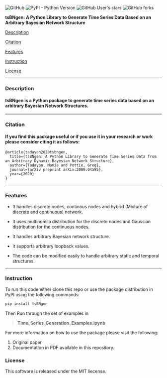 ![GitHub](https://img.shields.io/github/license/manitadayon/tsBNgen) ![PyPI - Python Version](https://img.shields.io/pypi/pyversions/tsBNgen) ![GitHub User's stars](https://img.shields.io/github/stars/manitadayon?style=flat-square) ![GitHub forks](https://img.shields.io/github/forks/manitadayon/tsBNgen?logo=GitHub)

**tsBNgen: A Python Library to Generate Time Series Data Based on an Arbitrary Bayesian Network Structure**

[Description](#Description)

[Citation](#Citaton)

[Features](#Features)

[Instruction](#Instruction)

[License](#License)

----

### **Description**

#### tsBNgen is a Python package to generate time series data based on an arbitrary Bayesian Network Structures. 
---
### **Citation**

 #### If you find this package useful or if you use it in your research or work please consider citing it as follows:
```
@article{tadayon2020tsbngen,
  title={tsBNgen: A Python Library to Generate Time Series Data from an Arbitrary Dynamic Bayesian Network Structure},
  author={Tadayon, Manie and Pottie, Greg},
  journal={arXiv preprint arXiv:2009.04595},
  year={2020}
}
```
----
### **Features**

 - It handles discrete nodes, continous nodes and hybrid (Mixture of discrete and continuous) network.

 - It uses multinomila distribution for the discrete nodes and Gaussian distribution for the continuous nodes.

 - It handles arbitrary Bayesian network structure.

 - It supports arbitrary loopback values.

 - The code can be modified easily to handle arbitrary static and temporal structures.
---

### **Instruction**

 To run this code either clone this repo or use the package distribution in PyPI using the following commands:

```python
pip install tsBNgen
```

 Then Run through the set of examples in 
 
 > **Time_Series_Generation_Examples.ipynb**

For more information on how to use the package please visit the following:

1. Original paper 
2. Documentation in PDF available in this repository.

### **License**

This software is released under the MIT liecense.














